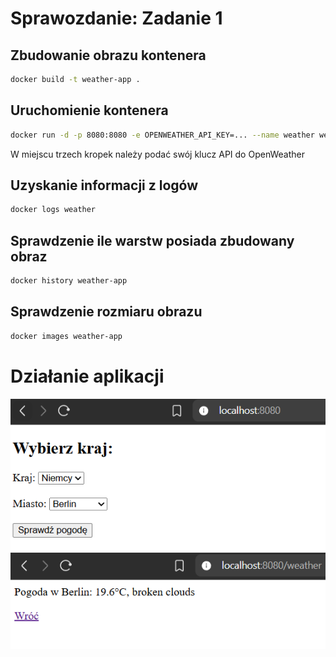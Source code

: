 # Sprawozdanie: Zadanie 1

## Zbudowanie obrazu kontenera

```bash
docker build -t weather-app .
```

## Uruchomienie kontenera

```bash
docker run -d -p 8080:8080 -e OPENWEATHER_API_KEY=... --name weather weather-app
```

W miejscu trzech kropek należy podać swój klucz API do OpenWeather

## Uzyskanie informacji z logów

```bash
docker logs weather
```

## Sprawdzenie ile warstw posiada zbudowany obraz

```bash
docker history weather-app
```

## Sprawdzenie rozmiaru obrazu

```bash
docker images weather-app
```

# Działanie aplikacji

![alt text](image.png)
![alt text](image-1.png)
